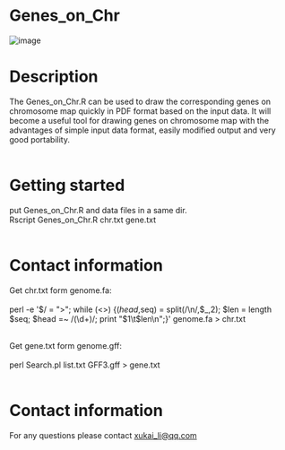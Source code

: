 # Genes_on_Chr
 ![image](https://github.com/xukaili/Genes_on_Chr/Gene_on_Chr_plot.png)

# Description
The Genes_on_Chr.R can be used to draw the corresponding genes on chromosome map quickly in PDF format based on the input data. It will become a useful tool for drawing genes on chromosome map with the advantages of simple input data format, easily modified output and very good portability.</br></br>


# Getting started
put Genes_on_Chr.R and data files in a same dir.</br>
Rscript  Genes_on_Chr.R  chr.txt  gene.txt</br></br>

# Contact information
Get chr.txt form genome.fa:</br></br>
perl -e '$/ = ">"; while (<>) {($head,$seq) = split(/\n/,$_,2); $len = length $seq; $head =~ /(\d+)/; print "$1\t$len\n";}'  genome.fa > chr.txt</br></br>


Get gene.txt form genome.gff:</br></br>
perl    Search.pl    list.txt    GFF3.gff    >    gene.txt</br></br>

# Contact information
For any questions please contact xukai_li@qq.com</br></br>
